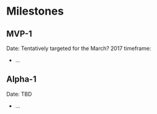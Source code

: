 # Milestones

## MVP-1

Date: Tentatively targeted for the March? 2017 timeframe:
- ...

## Alpha-1

Date: TBD
- ...

